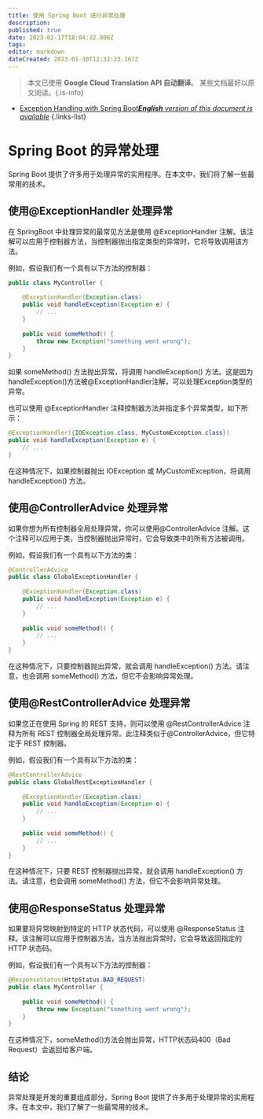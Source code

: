 ```yaml
---
title: 使用 Spring Boot 进行异常处理
description: 
published: true
date: 2023-02-17T18:04:32.806Z
tags: 
editor: markdown
dateCreated: 2023-01-30T12:32:23.167Z
---
```


> 本文已使用 **Google Cloud Translation API 自动翻译**。
某些文档最好以原文阅读。{.is-info}
- [Exception Handling with Spring Boot***English** version of this document is available*](/en/Knowledge-base/Spring-Boot/exception-handling-with-spring-boot)
{.links-list}

    
    
# Spring Boot 的异常处理

Spring Boot 提供了许多用于处理异常的实用程序。在本文中，我们将了解一些最常用的技术。

## 使用@ExceptionHandler 处理异常

在 SpringBoot 中处理异常的最常见方法是使用 @ExceptionHandler 注解。该注解可以应用于控制器方法，当控制器抛出指定类型的异常时，它将导致调用该方法。

例如，假设我们有一个具有以下方法的控制器：

```java
public class MyController {
    
    @ExceptionHandler(Exception.class)
    public void handleException(Exception e) {
        // ...
    }
    
    public void someMethod() {
        throw new Exception("something went wrong");
    }
}
```

如果 someMethod() 方法抛出异常，将调用 handleException() 方法。这是因为handleException()方法被@ExceptionHandler注解，可以处理Exception类型的异常。

也可以使用 @ExceptionHandler 注释控制器方法并指定多个异常类型，如下所示：

```java
@ExceptionHandler({IOException.class, MyCustomException.class})
public void handleException(Exception e) {
    // ...
}
```

在这种情况下，如果控制器抛出 IOException 或 MyCustomException，将调用 handleException() 方法。

## 使用@ControllerAdvice 处理异常

如果你想为所有控制器全局处理异常，你可以使用@ControllerAdvice 注解。这个注释可以应用于类，当控制器抛出异常时，它会导致类中的所有方法被调用。

例如，假设我们有一个具有以下方法的类：

```java
@ControllerAdvice
public class GlobalExceptionHandler {
    
    @ExceptionHandler(Exception.class)
    public void handleException(Exception e) {
        // ...
    }
    
    public void someMethod() {
        // ...
    }
}
```

在这种情况下，只要控制器抛出异常，就会调用 handleException() 方法。请注意，也会调用 someMethod() 方法，但它不会影响异常处理。

## 使用@RestControllerAdvice 处理异常

如果您正在使用 Spring 的 REST 支持，则可以使用 @RestControllerAdvice 注释为所有 REST 控制器全局处理异常。此注释类似于@ControllerAdvice，但它特定于 REST 控制器。

例如，假设我们有一个具有以下方法的类：

```java
@RestControllerAdvice
public class GlobalRestExceptionHandler {
    
    @ExceptionHandler(Exception.class)
    public void handleException(Exception e) {
        // ...
    }
    
    public void someMethod() {
        // ...
    }
}
```

在这种情况下，只要 REST 控制器抛出异常，就会调用 handleException() 方法。请注意，也会调用 someMethod() 方法，但它不会影响异常处理。

## 使用@ResponseStatus 处理异常

如果要将异常映射到特定的 HTTP 状态代码，可以使用 @ResponseStatus 注释。该注解可以应用于控制器方法，当方法抛出异常时，它会导致返回指定的 HTTP 状态码。

例如，假设我们有一个具有以下方法的控制器：

```java
@ResponseStatus(HttpStatus.BAD_REQUEST)
public class MyController {
    
    public void someMethod() {
        throw new Exception("something went wrong");
    }
}
```

在这种情况下，someMethod()方法会抛出异常，HTTP状态码400（Bad Request）会返回给客户端。

## 结论

异常处理是开发的重要组成部分，Spring Boot 提供了许多用于处理异常的实用程序。在本文中，我们了解了一些最常用的技术。